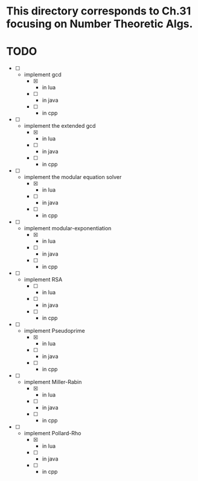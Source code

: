 # This directory corresponds to Ch.31 focusing on Number Theoretic Algs.

# TODO

- [ ] - implement gcd
     - [x] - in lua
     - [ ] - in java
     - [ ] - in cpp
- [ ] - implement the extended gcd
     - [x] - in lua
     - [ ] - in java
     - [ ] - in cpp
- [ ] - implement the modular equation solver
     - [x] - in lua
     - [ ] - in java
     - [ ] - in cpp
- [ ] - implement modular-exponentiation
     - [x] - in lua
     - [ ] - in java
     - [ ] - in cpp
- [ ] - implement RSA
     - [ ] - in lua
     - [ ] - in java
     - [ ] - in cpp
- [ ] - implement Pseudoprime
     - [x] - in lua
     - [ ] - in java
     - [ ] - in cpp
- [ ] - implement Miller-Rabin
     - [x] - in lua
     - [ ] - in java
     - [ ] - in cpp
- [ ] - implement Pollard-Rho
     - [x] - in lua
     - [ ] - in java
     - [ ] - in cpp
